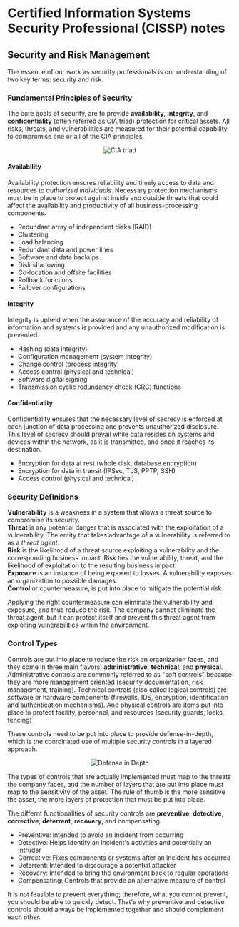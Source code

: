 # Certified Information Systems Security Professional (CISSP) notes

## Security and Risk Management
The essence of our work as security professionals is our understanding of two key terms: security and risk.

### Fundamental Principles of Security
The core goals of security, are to provide __availability__, __integrity__, and __confidentiality__ (often referred as CIA triad) protection for critical assets. All risks, threats, and vulnerabilities are measured for their potential capability to compromise one or all of the CIA principles.

<p align="center">
  <img src="https://raw.githubusercontent.com/halenai/cissp-notes/master/images/CIA_triad.jpg" alt="CIA triad">
</p>

#### Availability
Availability protection ensures reliability and timely access to data and resources to _authorized individuals_. Necessary protection mechanisms must be in place to protect against inside and outside threats that could affect the availability and productivity of all business-processing components.
* Redundant array of independent disks (RAID)
* Clustering
* Load balancing
* Redundant data and power lines
* Software and data backups
* Disk shadowing
* Co-location and offsite facilities
* Rollback functions 
* Failover configurations

#### Integrity
Integrity is upheld when the assurance of the accuracy and reliability of information and systems is provided and any unauthorized modification is prevented.
* Hashing (data integrity)
* Configuration management (system integrity)
* Change control (process integrity)
* Access control (physical and technical)
* Software digital signing
* Transmission cyclic redundancy check (CRC) functions

#### Confidentiality
Confidentiality ensures that the necessary level of secrecy is enforced at each junction of data processing and prevents unauthorized disclosure. This level of secrecy should prevail while data resides on systems and devices within the network, as it is transmitted, and once it reaches its destination.
* Encryption for data at rest (whole disk, database encryption)
* Encryption for data in transit (IPSec, TLS, PPTP, SSH)
* Access control (physical and technical)

### Security Definitions
__Vulnerability__ is a weakness in a system that allows a threat source to compromise its security.  
__Threat__ is any potential danger that is associated with the exploitation of a vulnerability. The entity that takes advantage of a vulnerability is referred to as a _threat agent_.  
__Risk__ is the likelihood of a threat source exploiting a vulnerability and the corresponding business impact. Risk ties the vulnerability, threat, and the likelihood of exploitation to the resulting business impact.  
__Exposure__ is an instance of being exposed to losses. A vulnerability exposes an organization to possible damages.  
__Control__ or countermeasure, is put into place to mitigate the potential risk.

Applying the right countermeasure can eliminate the vulnerability and exposure, and thus reduce the risk. The company cannot eliminate the threat agent, but it can protect itself and prevent this threat agent from exploiting vulnerabilities within the environment.

### Control Types
Controls are put into place to reduce the risk an organization faces, and they come in three main flavors: __administrative__, __technical__, and __physical__. Administrative controls are commonly referred to as "soft controls" because they are more management oriented (security documentation, risk management, training). Technical controls (also called logical controls) are software or hardware components (firewalls, IDS, encryption, identification and authentication mechanisms). And physical controls are items put into place to protect facility, personnel, and resources (security guards, locks, fencing)

These controls need to be put into place to provide defense-in-depth, which is the coordinated use of multiple security controls in a layered approach.

<p align="center">
  <img src="https://raw.githubusercontent.com/halenai/cissp-notes/master/images/defense_in_depth.jpg" alt="Defense in Depth">
</p>

The types of controls that are actually implemented must map to the threats the company faces, and the number of layers that are put into place must map to the sensitivity of the asset. The rule of thumb is the more sensitive the asset, the more layers of protection that must be put into place.

The differnt functionalities of security controls are __preventive__, __detective__, __corrective__, __deterrent__, __recovery__, and compensating.
* Preventive: intended to avoid an incident from occurring
* Detective: Helps identify an incident's activities and potentially an intruder
* Corrective: Fixes components or systems after an incident has occurred
* Deterrent: Intended to discourage a potential attacker
* Recovery: Intended to bring the environment back to regular operations
* Compensating: Controls that provide an alternative measure of control

It is not feasible to prevent everything; therefore, what you cannot prevent, you should be able to quickly detect. That's why preventive and detective controls should always be implemented together and should complement each other.
